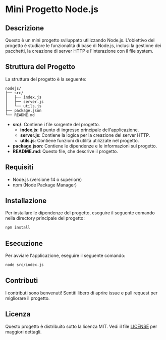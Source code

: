 # Mini Progetto Node.js

## Descrizione
Questo è un mini progetto sviluppato utilizzando Node.js. L'obiettivo del progetto è studiare le funzionalità di base di Node.js, inclusi la gestione dei pacchetti, la creazione di server HTTP e l'interazione con il file system.

## Struttura del Progetto
La struttura del progetto è la seguente:
```
nodejs/
├── src/
│   ├── index.js
│   ├── server.js
│   └── utils.js
├── package.json
└── README.md
```

- **src/**: Contiene i file sorgente del progetto.
  - **index.js**: Il punto di ingresso principale dell'applicazione.
  - **server.js**: Contiene la logica per la creazione del server HTTP.
  - **utils.js**: Contiene funzioni di utilità utilizzate nel progetto.
- **package.json**: Contiene le dipendenze e le informazioni sul progetto.
- **README.md**: Questo file, che descrive il progetto.

## Requisiti
- Node.js (versione 14 o superiore)
- npm (Node Package Manager)

## Installazione
Per installare le dipendenze del progetto, eseguire il seguente comando nella directory principale del progetto:
```bash
npm install
```

## Esecuzione
Per avviare l'applicazione, eseguire il seguente comando:
```bash
node src/index.js
```

## Contributi
I contributi sono benvenuti! Sentiti libero di aprire issue e pull request per migliorare il progetto.

## Licenza
Questo progetto è distribuito sotto la licenza MIT. Vedi il file [LICENSE](LICENSE) per maggiori dettagli.
